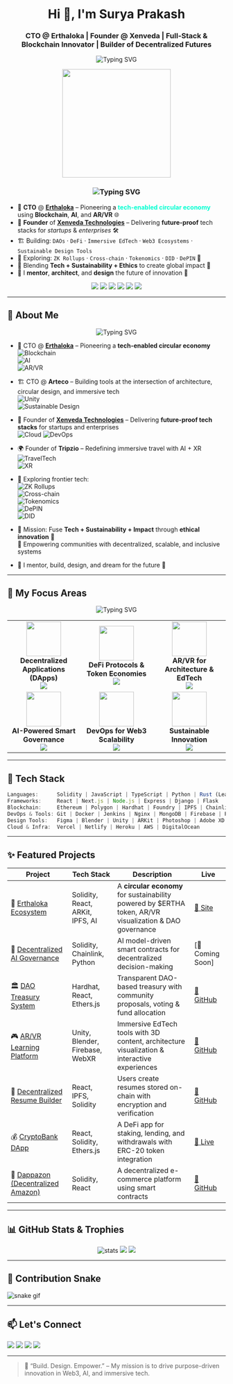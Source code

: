 

<h1 align="center">Hi 👋, I'm Surya Prakash</h1>
<h3 align="center">CTO @ Erthaloka | Founder @ Xenveda | Full-Stack & Blockchain Innovator | Builder of Decentralized Futures</h3>

<p align="center">
  <img src="https://readme-typing-svg.demolab.com?font=Fira+Code&pause=1000&color=00FFFF&center=true&vCenter=true&width=600&lines=Full-Stack+Blockchain+Developer;AR%2FVR+Tech+Evangelist;AI%2FML+Specialist;Founder+%26+CTO+at+Erthaloka;Design+%7C+Scale+%7C+Innovate" alt="Typing SVG" />
</p>


<!-- About Banner -->
<p align="center">
  <img src="https://github.com/rajput2107/rajput2107/blob/master/Assets/Developer.gif" height="250" />
</p>

<!-- Animated Heading -->
<h3 align="center">
  <img src="https://readme-typing-svg.demolab.com?font=Fira+Code&pause=800&color=16F7F2&center=true&vCenter=true&width=435&lines=Tech+%E2%9A%99%EF%B8%8F+%2B+Sustainability+%F0%9F%8C%B1+%2B+Impact+%3D+Future;Let's+build+for+Earth+%26+Beyond+%F0%9F%9A%80" alt="Typing SVG" />
</h3>

<!-- Profile Summary -->
<ul>
  <li>🔭 <strong>CTO</strong> @ <a href="https://erthaloka.com"><strong>Erthaloka</strong></a> – Pioneering a <span style="color:#00FFD1;"><strong>tech-enabled circular economy</strong></span> using <strong>Blockchain</strong>, <strong>AI</strong>, and <strong>AR/VR</strong> 🌐</li>

  <li>🧩 <strong>Founder</strong> of <a href="https://github.com/xenveda"><strong>Xenveda Technologies</strong></a> – Delivering <strong>future-proof</strong> tech stacks for <em>startups</em> & <em>enterprises</em> 🛠️</li>

  <li>🏗️ Building: <code>DAOs</code> · <code>DeFi</code> · <code>Immersive EdTech</code> · <code>Web3 Ecosystems</code> · <code>Sustainable Design Tools</code></li>

  <li>🧪 Exploring: <code>ZK Rollups</code> · <code>Cross-chain</code> · <code>Tokenomics</code> · <code>DID</code> · <code>DePIN</code> 🔬</li>

  <li>🌱 Blending <strong>Tech + Sustainability + Ethics</strong> to create global impact 💚</li>

  <li>🧠 I <strong>mentor</strong>, <strong>architect</strong>, and <strong>design</strong> the future of innovation 🚀</li>
</ul>

<!-- 3D Tech Tags -->
<p align="center">
  <img src="https://img.shields.io/badge/-Blockchain-3C3C3D?style=for-the-badge&logo=blockchaindotcom&logoColor=white"/>
  <img src="https://img.shields.io/badge/-AI-111111?style=for-the-badge&logo=openai&logoColor=white"/>
  <img src="https://img.shields.io/badge/-AR%2FVR-000000?style=for-the-badge&logo=unity&logoColor=white"/>
  <img src="https://img.shields.io/badge/-Web3-blueviolet?style=for-the-badge&logo=ethereum&logoColor=white"/>
  <img src="https://img.shields.io/badge/-ZK%20Rollups-purple?style=for-the-badge"/>
  <img src="https://img.shields.io/badge/-DePIN-0055FF?style=for-the-badge"/>
</p>


---

## 🚀 About Me

<p align="center">
  <img src="https://readme-typing-svg.demolab.com?font=JetBrains+Mono&weight=600&pause=1000&color=00F5FF&center=true&vCenter=true&width=700&lines=CTO+%40+Erthaloka+%7C+Arteco;Founder+%40+Xenveda+%7C+Tripzio;Web3+%7C+AI+%7C+DePIN+%7C+XR+Builder;Merging+Tech+with+Sustainability+%F0%9F%8C%8D" alt="Typing SVG" />
</p>

- 🔭 CTO @ [**Erthaloka**](https://erthaloka.com) – Pioneering a <strong>tech-enabled circular economy</strong>  
  ![Blockchain](https://img.shields.io/badge/Blockchain-101010?style=flat&logo=blockchaindotcom&logoColor=white)  
  ![AI](https://img.shields.io/badge/AI-black?style=flat&logo=openai&logoColor=white)  
  ![AR/VR](https://img.shields.io/badge/AR%2FVR-552583?style=flat&logo=unity&logoColor=white)

- 🏗️ CTO @ **Arteco** – Building tools at the intersection of architecture, circular design, and immersive tech  
  ![Unity](https://img.shields.io/badge/Unity-3D--Worlds-black?style=flat&logo=unity&logoColor=white)  
  ![Sustainable Design](https://img.shields.io/badge/Sustainable_Design-%23A1C935?style=flat)

- 🧩 Founder of [**Xenveda Technologies**](https://github.com/xenveda) – Delivering <strong>future-proof tech stacks</strong> for startups and enterprises  
  ![Cloud](https://img.shields.io/badge/Cloud-Native-blue) ![DevOps](https://img.shields.io/badge/DevOps-Automation-orange)

- 🌍 Founder of **Tripzio** – Redefining immersive travel with AI + XR  
  ![TravelTech](https://img.shields.io/badge/TravelTech-Innovation-yellowgreen)  
  ![XR](https://img.shields.io/badge/XR-Exploration-lightblue)

- 🧪 Exploring frontier tech:  
  ![ZK Rollups](https://img.shields.io/badge/ZK_Rollups-grey?style=flat&logo=zk&logoColor=white)  
  ![Cross-chain](https://img.shields.io/badge/Cross--Chain-orange?style=flat&logo=bitcoin&logoColor=white)  
  ![Tokenomics](https://img.shields.io/badge/Tokenomics-Ethereum?style=flat&logo=ethereum&logoColor=white)  
  ![DePIN](https://img.shields.io/badge/DePIN-Green?style=flat&logo=databricks&logoColor=white)  
  ![DID](https://img.shields.io/badge/DID-Identity-purple)

- 🌱 Mission: Fuse <strong>Tech + Sustainability + Impact</strong> through <strong>ethical innovation</strong> 🌱  
  🤝 Empowering communities with decentralized, scalable, and inclusive systems

- 🧠 I mentor, build, design, and dream for the future 🔮

---

## 🧠 My Focus Areas

<p align="center">
  <img src="https://readme-typing-svg.demolab.com?font=Source+Code+Pro&size=24&pause=1000&color=22D3EE&center=true&vCenter=true&width=700&lines=🔮+Merging+Tech%2C+Impact%2C+and+Innovation.;⚙️+Web3%2C+AI%2C+AR%2FVR%2C+DeFi+%2C+Sustainable+Dev.;🧠+Building+Future-ready+Ecosystems." alt="Typing SVG" />
</p>

<table>
<tr>
<td align="center" width="33%">
  <img src="https://lottie.host/13e4dc4b-38f2-4825-8e2f-08830048aa83/xR83BAlCP9.json" width="80" />
  <br/>
  <strong>Decentralized Applications (DApps)</strong>
  <br/>
  <img src="https://img.shields.io/badge/Web3-Ethereum-3C3C3D?style=flat-square&logo=ethereum&logoColor=white" />
</td>
<td align="center" width="33%">
  <img src="https://lottie.host/3b424317-57e7-443f-b6ff-9d2bda13b29f/IbDpcKx6wG.json" width="80" />
  <br/>
  <strong>DeFi Protocols & Token Economies</strong>
  <br/>
  <img src="https://img.shields.io/badge/DeFi-Uniswap-purple?style=flat-square&logo=uniswap&logoColor=white" />
</td>
<td align="center" width="33%">
  <img src="https://lottie.host/e19c04b2-1b0a-4c41-8033-70cfecfb18fb/d4hRRU6rXu.json" width="80" />
  <br/>
  <strong>AR/VR for Architecture & EdTech</strong>
  <br/>
  <img src="https://img.shields.io/badge/XR-Unity-000000?style=flat-square&logo=unity&logoColor=white" />
</td>
</tr>

<tr>
<td align="center" width="33%">
  <img src="https://lottie.host/fbc7c618-147e-4212-864d-41f9b5e7f14e/ffW0OCNAvd.json" width="80" />
  <br/>
  <strong>AI-Powered Smart Governance</strong>
  <br/>
  <img src="https://img.shields.io/badge/AI-GovTech-black?style=flat-square&logo=openai&logoColor=white" />
</td>
<td align="center" width="33%">
  <img src="https://lottie.host/375dc62c-2956-40e2-9829-3c0373a9b011/Y2aYeY8uUz.json" width="80" />
  <br/>
  <strong>DevOps for Web3 Scalability</strong>
  <br/>
  <img src="https://img.shields.io/badge/DevOps-GitHubActions-24292e?style=flat-square&logo=githubactions&logoColor=white" />
</td>
<td align="center" width="33%">
  <img src="https://lottie.host/1b1b2b0b-c64d-48c4-a181-5e7ff53b2db3/wrG8o10cFL.json" width="80" />
  <br/>
  <strong>Sustainable Innovation</strong>
  <br/>
  <img src="https://img.shields.io/badge/Impact-Tech4Good-10B981?style=flat-square&logo=leaflet&logoColor=white" />
</td>
</tr>
</table>

---

## 💼 Tech Stack

```ts
Languages:      Solidity | JavaScript | TypeScript | Python | Rust (Learning)
Frameworks:     React | Next.js | Node.js | Express | Django | Flask
Blockchain:     Ethereum | Polygon | Hardhat | Foundry | IPFS | Chainlink | DAOstack
DevOps & Tools: Git | Docker | Jenkins | Nginx | MongoDB | Firebase | PostgreSQL
Design Tools:   Figma | Blender | Unity | ARKit | Photoshop | Adobe XD
Cloud & Infra:  Vercel | Netlify | Heroku | AWS | DigitalOcean
````

---

## ✨ Featured Projects

| Project                                                                            | Tech Stack                       | Description                                                                                              | Live                                                      |
| ---------------------------------------------------------------------------------- | -------------------------------- | -------------------------------------------------------------------------------------------------------- | --------------------------------------------------------- |
| 🌱 [Erthaloka Ecosystem](https://erthaloka.com)                                    | Solidity, React, ARKit, IPFS, AI | A **circular economy** for sustainability powered by \$ERTHA token, AR/VR visualization & DAO governance | [🔗 Site](https://erthaloka.com)                          |
| 🧠 [Decentralized AI Governance](#)                                                | Solidity, Chainlink, Python      | AI model-driven smart contracts for decentralized decision-making                                        | \[🔗 Coming Soon]                                         |
| 🏛️ [DAO Treasury System](#)                                                       | Hardhat, React, Ethers.js        | Transparent DAO-based treasury with community proposals, voting & fund allocation                        | [🔗 GitHub](#)                                            |
| 🎮 [AR/VR Learning Platform](#)                                                    | Unity, Blender, Firebase, WebXR  | Immersive EdTech tools with 3D content, architecture visualization & interactive experiences             | [🔗 GitHub](#)                                            |
| 🧾 [Decentralized Resume Builder](#)                                               | React, IPFS, Solidity            | Users create resumes stored on-chain with encryption and verification                                    | [🔗 GitHub](#)                                            |
| 💰 [CryptoBank DApp](#)                                                            | React, Solidity, Ethers.js       | A DeFi app for staking, lending, and withdrawals with ERC-20 token integration                           | [🔗 Live](#)                                              |
| 🛒 [Dappazon (Decentralized Amazon)](https://github.com/surya-blockchain/Dappazon) | Solidity, React                  | A decentralized e-commerce platform using smart contracts                                                | [🔗 GitHub](https://github.com/surya-blockchain/Dappazon) |

---

## 📊 GitHub Stats & Trophies

<p align="center">
  <img src="https://github-readme-stats.vercel.app/api?username=suryaprakash-dev&show_icons=true&theme=radical" alt="stats" />
  <img src="https://github-readme-streak-stats.herokuapp.com?user=suryaprakash-dev&theme=highcontrast" />
  <img src="https://github-profile-trophy.vercel.app/?username=suryaprakash-dev&theme=dracula" />
</p>

---

## 🐍 Contribution Snake

![snake gif](https://github.com/suryaprakash-dev/suryaprakash-dev/blob/output/github-contribution-grid-snake.svg)

---

## 📫 Let's Connect

<p align="left">
  <a href="https://linkedin.com/in/suryaprakash-dev" target="_blank"><img src="https://skillicons.dev/icons?i=linkedin" /></a>
  <a href="mailto:suryaprakash@example.com"><img src="https://skillicons.dev/icons?i=gmail" /></a>
  <a href="https://x.com/suryaprakash" target="_blank"><img src="https://skillicons.dev/icons?i=twitter" /></a>
  <a href="https://github.com/suryaprakash-dev"><img src="https://skillicons.dev/icons?i=github" /></a>
</p>

---

> 🧭 “Build. Design. Empower.” – My mission is to drive purpose-driven innovation in Web3, AI, and immersive tech.

```


